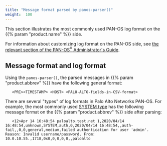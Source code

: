 ```yaml
---
title: "Message format parsed by panos-parser()"
weight:  100
---
```

<!-- DISCLAIMER: This file is based on the syslog-ng Open Source Edition documentation https://github.com/balabit/syslog-ng-ose-guides/commit/2f4a52ee61d1ea9ad27cb4f3168b95408fddfdf2 and is used under the terms of The syslog-ng Open Source Edition Documentation License. The file has been modified by Axoflow. -->

This section illustrates the most commonly used PAN-OS log format on the {{% param "product.name" %}} side.

For information about customizing log format on the PAN-OS side, see [the relevant section of the PAN-OS<sup>®</sup> Administrator's Guide](https://docs.paloaltonetworks.com/pan-os/8-1/pan-os-admin/monitoring/use-syslog-for-monitoring/syslog-field-descriptions/custom-logevent-format.html).


## Message format and log format

Using the `panos-parser()`, the parsed messages in {{% param "product.abbrev" %}} have the following general format:

```shell
   <PRI><TIMESTAMP> <HOST> <PALO-ALTO-fields-in-CSV-format>
```

There are several "types" of log formats in Palo Alto Networks PAN-OS. For example, the most commonly used [SYSTEM type](https://docs.paloaltonetworks.com/pan-os/9-1/pan-os-admin/monitoring/use-syslog-for-monitoring/syslog-field-descriptions/system-log-fields.html) has the following message format on the {{% param "product.abbrev" %}} side after parsing:

```shell
   <12>Apr 14 16:48:54 paloalto.test.net 1,2020/04/14 16:48:54,unknown,SYSTEM,auth,0,2020/04/14 16:48:54,,auth-fail,,0,0,general,medium,failed authentication for user 'admin'. Reason: Invalid username/password. From: 10.0.10.55.,1718,0x0,0,0,0,0,,paloalto
```

